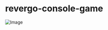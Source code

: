 # revergo-console-game
![Image](https://github.com/gndzram/revergo-console-game/blob/master/unnamed1.jpg?raw=true)
